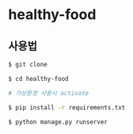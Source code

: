 # healthy-food

## 사용법


```bash
$ git clone 

$ cd healthy-food

# 가상환경 사용시 activate

$ pip install -r requirements.txt

$ python manage.py runserver
```

